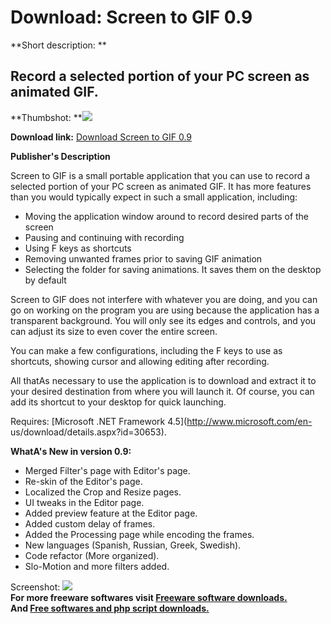 # Download: Screen to GIF 0.9

**Short description: **

## Record a selected portion of your PC screen as animated GIF.

  
**Thumbshot: **![](http://www.freewarefiles.com/screenshot/screentogif_md.jpg)   
  
**Download link:** [Download Screen to GIF 0.9](http://freesoftwares.boysofts.com/Screen-to-GIF_program_94665.html)  
  

**Publisher's Description**  
  

Screen to GIF is a small portable application that you can use to record a
selected portion of your PC screen as animated GIF. It has more features than
you would typically expect in such a small application, including:

  * Moving the application window around to record desired parts of the screen 
  * Pausing and continuing with recording 
  * Using F keys as shortcuts 
  * Removing unwanted frames prior to saving GIF animation 
  * Selecting the folder for saving animations. It saves them on the desktop by default 

Screen to GIF does not interfere with whatever you are doing, and you can go
on working on the program you are using because the application has a
transparent background. You will only see its edges and controls, and you can
adjust its size to even cover the entire screen.

You can make a few configurations, including the F keys to use as shortcuts,
showing cursor and allowing editing after recording.

All thatAs necessary to use the application is to download and extract it to
your desired destination from where you will launch it. Of course, you can add
its shortcut to your desktop for quick launching.

Requires: [Microsoft .NET Framework 4.5](http://www.microsoft.com/en-
us/download/details.aspx?id=30653).

**WhatA's New in version 0.9:**

  * Merged Filter's page with Editor's page. 
  * Re-skin of the Editor's page. 
  * Localized the Crop and Resize pages. 
  * UI tweaks in the Editor page. 
  * Added preview feature at the Editor page. 
  * Added custom delay of frames. 
  * Added the Processing page while encoding the frames. 
  * New languages (Spanish, Russian, Greek, Swedish). 
  * Code refactor (More organized). 
  * Slo-Motion and more filters added. 

  
  
Screenshot: ![](http://www.freewarefiles.com/screenshot/screentogif.jpg)  
**For more freeware softwares visit [Freeware software downloads.](http://freesoftwares.boysofts.com/)**   
**And [Free softwares and php script downloads.](http://www.boysofts.com/)**

